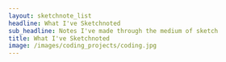 ```yaml
---
layout: sketchnote_list
headline: What I've Sketchnoted
sub_headline: Notes I've made through the medium of sketch
title: What I've Sketchnoted
image: /images/coding_projects/coding.jpg
---
```

